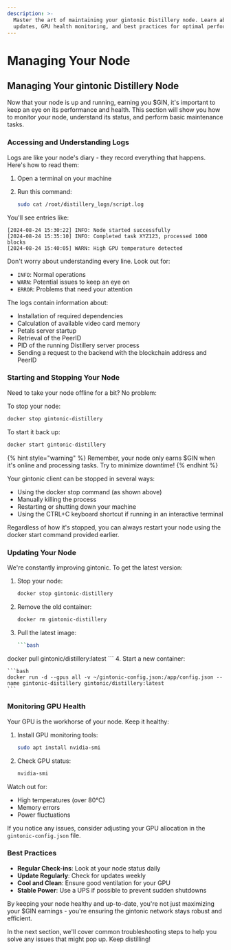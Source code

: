 ```yaml
---
description: >-
  Master the art of maintaining your gintonic Distillery node. Learn about logs,
  updates, GPU health monitoring, and best practices for optimal performance.
---
```


# Managing Your Node

## Managing Your gintonic Distillery Node

Now that your node is up and running, earning you $GIN, it's important to keep an eye on its performance and health. This section will show you how to monitor your node, understand its status, and perform basic maintenance tasks.

### Accessing and Understanding Logs

Logs are like your node's diary - they record everything that happens. Here's how to read them:

1. Open a terminal on your machine
2.  Run this command:

    ```bash
    sudo cat /root/distillery_logs/script.log
    ```

You'll see entries like:

```
[2024-08-24 15:30:22] INFO: Node started successfully
[2024-08-24 15:35:10] INFO: Completed task XYZ123, processed 1000 blocks
[2024-08-24 15:40:05] WARN: High GPU temperature detected
```

Don't worry about understanding every line. Look out for:

* `INFO`: Normal operations
* `WARN`: Potential issues to keep an eye on
* `ERROR`: Problems that need your attention

The logs contain information about:

* Installation of required dependencies
* Calculation of available video card memory
* Petals server startup
* Retrieval of the PeerID
* PID of the running Distillery server process
* Sending a request to the backend with the blockchain address and PeerID

### Starting and Stopping Your Node

Need to take your node offline for a bit? No problem:

To stop your node:

```bash
docker stop gintonic-distillery
```

To start it back up:

```bash
docker start gintonic-distillery
```

{% hint style="warning" %}
Remember, your node only earns $GIN when it's online and processing tasks. Try to minimize downtime!
{% endhint %}

Your gintonic client can be stopped in several ways:

* Using the docker stop command (as shown above)
* Manually killing the process
* Restarting or shutting down your machine
* Using the CTRL+C keyboard shortcut if running in an interactive terminal

Regardless of how it's stopped, you can always restart your node using the docker start command provided earlier.

### Updating Your Node

We're constantly improving gintonic. To get the latest version:

1.  Stop your node:

    ```bash
    docker stop gintonic-distillery
    ```
2.  Remove the old container:

    ```bash
    docker rm gintonic-distillery
    ```
3.  Pull the latest image:

    ````bash
    ```bash
    ````

docker pull gintonic/distillery:latest \`\`\` 4. Start a new container:

````
```bash
docker run -d --gpus all -v ~/gintonic-config.json:/app/config.json --name gintonic-distillery gintonic/distillery:latest
```
````

### Monitoring GPU Health

Your GPU is the workhorse of your node. Keep it healthy:

1.  Install GPU monitoring tools:

    ```bash
    sudo apt install nvidia-smi
    ```
2.  Check GPU status:

    ```bash
    nvidia-smi
    ```

Watch out for:

* High temperatures (over 80°C)
* Memory errors
* Power fluctuations

If you notice any issues, consider adjusting your GPU allocation in the `gintonic-config.json` file.

### Best Practices

* **Regular Check-ins**: Look at your node status daily
* **Update Regularly**: Check for updates weekly
* **Cool and Clean**: Ensure good ventilation for your GPU
* **Stable Power**: Use a UPS if possible to prevent sudden shutdowns

By keeping your node healthy and up-to-date, you're not just maximizing your $GIN earnings - you're ensuring the gintonic network stays robust and efficient.

In the next section, we'll cover common troubleshooting steps to help you solve any issues that might pop up. Keep distilling!
